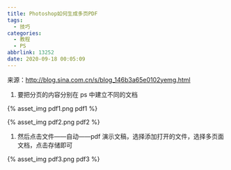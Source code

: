 ```yaml
---
title: Photoshop如何生成多页PDF
tags:
  - 技巧
categories:
  - 教程
  - PS
abbrlink: 13252
date: 2020-09-18 00:05:09
---
```


来源：http://blog.sina.com.cn/s/blog_146b3a65e0102yemg.html

<!-- more -->

1. 要把分页的内容分别在 ps 中建立不同的文档

{% asset_img pdf1.png pdf1 %}

{% asset_img pdf2.png pdf2 %}

1. 然后点击文件——自动——pdf 演示文稿，选择添加打开的文件，选择多页面文档，点击存储即可

{% asset_img pdf3.png pdf3 %}
